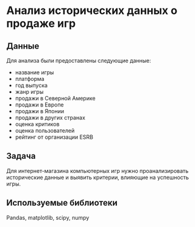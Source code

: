 # Анализ исторических данных о продаже игр

## Данные

Для анализа были предоставлены следующие данные:

- название игры
- платформа
- год выпуска
- жанр игры
- продажи в Северной Америке
- продажи в Европе
- продажи в Японии
- продажи в других странах
- оценка критиков
- оценка пользователей
- рейтинг от организации ESRB

## Задача

Для интернет-магазина компьютерных игр нужно проанализировать исторические данные и выявить критерии, влияющие на успешность игры.

## Используемые библиотеки

Pandas, matplotlib, scipy, numpy
